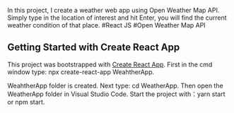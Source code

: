In this project, I create a weather web app using Open Weather Map API. Simply type in the location of interest and hit Enter, you will find the current weather condition of that place.
#React JS   #Open Weather Map API


## Getting Started with Create React App

This project was bootstrapped with [Create React App](https://github.com/facebook/create-react-app).
First in the cmd window type: npx create-react-app WeahtherApp. 

WeahtherApp folder is created.
Next type: cd WeatherApp. 
Then open the WeatherApp folder in Visual Studio Code.
Start the project with：yarn start or npm start.
